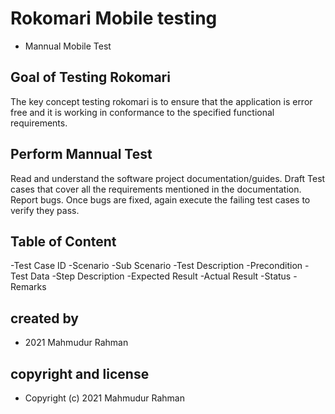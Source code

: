 # Rokomari Mobile testing

- Mannual Mobile Test

## Goal of Testing Rokomari

The key concept testing rokomari is to ensure that the application is error free and it is working in conformance to the specified functional requirements.

## Perform Mannual Test

Read and understand the software project documentation/guides.
Draft Test cases that cover all the requirements mentioned in the documentation.
Report bugs.
Once bugs are fixed, again execute the failing test cases to verify they pass.

## Table of Content

-Test Case ID
-Scenario
-Sub Scenario
-Test Description
-Precondition
-Test Data
-Step Description
-Expected Result
-Actual Result
-Status
-Remarks

## created by

- 2021 Mahmudur Rahman

## copyright and license

- Copyright (c) 2021 Mahmudur Rahman
